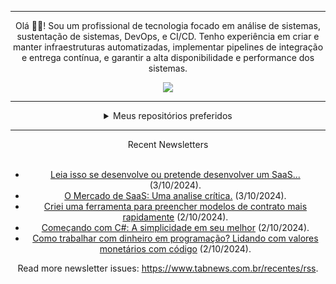 <div align="center">
<hr>
<p>Olá 👋🏾! Sou um profissional de tecnologia focado em análise de sistemas, sustentação de sistemas, DevOps, e CI/CD. Tenho experiência em criar e manter infraestruturas automatizadas, implementar pipelines de integração e entrega contínua, e garantir a alta disponibilidade e performance dos sistemas.</p>
  <img src="https://media.giphy.com/media/yAGIvCiwPJn5C/giphy.gif">
<hr>
  <details>
  <summary>Meus repositórios preferidos</summary>
  <br />
  Alguns dos meus melhores repositórios:
  <br />
<br />
  <ul><li><a href=https://github.com/KubeNerd/aluratube target="_blank" rel="noopener noreferrer">KubeNerd/aluratube</a> (<b>0</b> ✨ and <b>0</b> 🍴): Aluratube - Desenvolvido durante a imersão React da Alura no final de 2022</li><li><a href=https://github.com/KubeNerd/nlw-ia target="_blank" rel="noopener noreferrer">KubeNerd/nlw-ia</a> (<b>0</b> ✨ and <b>0</b> 🍴): Projeto desenvolvido durante a NLW IA - Usando a API da OPENAI</li><li><a href=https://github.com/KubeNerd/nlw-journey-ia target="_blank" rel="noopener noreferrer">KubeNerd/nlw-journey-ia</a> (<b>0</b> ✨ and <b>0</b> 🍴): NLW IA - Agent de viagens usando python + langchain + GPT</li>
<li>More coming soon :).</li>
</ul>
  </details>
  <hr/>
    <summary>Recent Newsletters</summary>
  <br />
  <ul>
    <li><a href=https://www.tabnews.com.br/Emersin7x/leia-isso-se-desenvolve-ou-pretende-desenvolver-um-saas target="_blank" rel="noopener noreferrer">Leia isso se desenvolve ou pretende desenvolver um SaaS...</a> (3/10/2024).</li><li><a href=https://www.tabnews.com.br/ricardotenv/o-mercado-de-saas-uma-analise-critica target="_blank" rel="noopener noreferrer">O Mercado de SaaS: Uma analise crítica.</a> (3/10/2024).</li><li><a href=https://www.tabnews.com.br/wendryl/criei-uma-ferramenta-para-preencher-modelos-de-contrato-mais-rapidamente target="_blank" rel="noopener noreferrer">Criei uma ferramenta para preencher modelos de contrato mais rapidamente</a> (2/10/2024).</li><li><a href=https://www.tabnews.com.br/babisque/comecando-com-c-a-simplicidade-em-seu-melhor target="_blank" rel="noopener noreferrer">Começando com C#: A simplicidade em seu melhor</a> (2/10/2024).</li><li><a href=https://www.tabnews.com.br/devsoutinho/como-trabalhar-com-dinheiro-em-programacao-lidando-com-valores-monetarios-com-codigo target="_blank" rel="noopener noreferrer">Como trabalhar com dinheiro em programação? Lidando com valores monetários com código</a> (2/10/2024).</li>
  </ul>
<p>Read more newsletter issues: <a href="https://www.tabnews.com.br/recentes/rss">https://www.tabnews.com.br/recentes/rss</a>.</p>
  </details>
